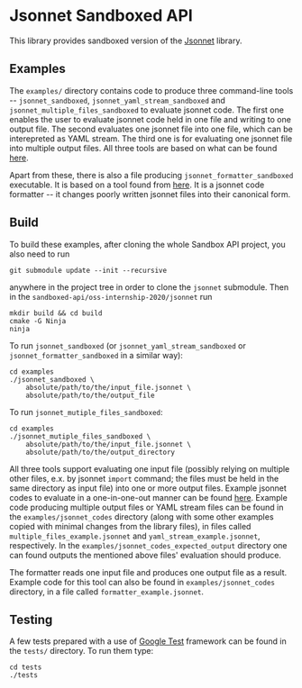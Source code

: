 # Jsonnet Sandboxed API

This library provides sandboxed version of the
[Jsonnet](https://github.com/google/jsonnet) library.

## Examples

The `examples/` directory contains code to produce three command-line tools --
`jsonnet_sandboxed`, `jsonnet_yaml_stream_sandboxed` and
`jsonnet_multiple_files_sandboxed` to evaluate jsonnet code. The first one
enables the user to evaluate jsonnet code held in one file and writing to one
output file. The second evaluates one jsonnet file into one file, which can be
interepreted as YAML stream. The third one is for evaluating one jsonnet file
into multiple output files. All three tools are based on what can be found
[here](https://github.com/google/jsonnet/blob/master/cmd/jsonnet.cpp).

Apart from these, there is also a file producing `jsonnet_formatter_sandboxed`
executable. It is based on a tool found from
[here](https://github.com/google/jsonnet/blob/master/cmd/jsonnetfmt.cpp). It is
a jsonnet code formatter -- it changes poorly written jsonnet files into their
canonical form.

## Build

To build these examples, after cloning the whole Sandbox API project, you also
need to run

```
git submodule update --init --recursive
```
anywhere in the project tree in order to clone the `jsonnet` submodule.
Then in the `sandboxed-api/oss-internship-2020/jsonnet` run
```
mkdir build && cd build
cmake -G Ninja
ninja
```

To run `jsonnet_sandboxed` (or `jsonnet_yaml_stream_sandboxed` or
`jsonnet_formatter_sandboxed` in a similar way):

```
cd examples
./jsonnet_sandboxed \
    absolute/path/to/the/input_file.jsonnet \
    absolute/path/to/the/output_file
```

To run `jsonnet_mutiple_files_sandboxed`:

```
cd examples
./jsonnet_mutiple_files_sandboxed \
    absolute/path/to/the/input_file.jsonnet \
    absolute/path/to/the/output_directory
```

All three tools support evaluating one input file (possibly relying on multiple
other files, e.x. by jsonnet `import` command; the files must be held in the
same directory as input file) into one or more output files. Example jsonnet
codes to evaluate in a one-in-one-out manner can be found
[here](https://github.com/google/jsonnet/tree/master/examples). Example code
producing multiple output files or YAML stream files can be found in the
`examples/jsonnet_codes` directory (along with some other examples copied with
minimal changes from the library files), in files called
`multiple_files_example.jsonnet` and `yaml_stream_example.jsonnet`,
respectively. In the `examples/jsonnet_codes_expected_output` directory one can
found outputs the mentioned above files' evaluation should produce.

The formatter reads one input file and produces one output file as a result.
Example code for this tool can also be found in `examples/jsonnet_codes`
directory, in a file called `formatter_example.jsonnet`.

## Testing

A few tests prepared with a use of
[Google Test](https://github.com/google/googletest) framework can be found in
the `tests/` directory. To run them type:

```
cd tests
./tests
```
